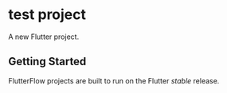 # test project

A new Flutter project.

## Getting Started

FlutterFlow projects are built to run on the Flutter _stable_ release.
